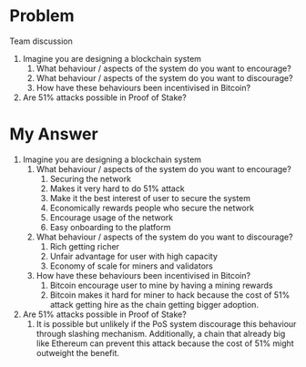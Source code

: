 # Problem

Team discussion

1. Imagine you are designing a blockchain system
   1. What behaviour / aspects of the system do you want to encourage?
   2. What behaviour / aspects of the system do you want to discourage?
   3. How have these behaviours been incentivised in Bitcoin?
2. Are 51% attacks possible in Proof of Stake?

# My Answer

1. Imagine you are designing a blockchain system
   1. What behaviour / aspects of the system do you want to encourage?
      1. Securing the network
      2. Makes it very hard to do 51% attack
      3. Make it the best interest of user to secure the system
      4. Economically rewards people who secure the network
      5. Encourage usage of the network
      6. Easy onboarding to the platform
   2. What behaviour / aspects of the system do you want to discourage?
      1. Rich getting richer
      2. Unfair advantage for user with high capacity
      3. Economy of scale for miners and validators
   3. How have these behaviours been incentivised in Bitcoin?
      1. Bitcoin encourage user to mine by having a mining rewards
      2. Bitcoin makes it hard for miner to hack because the cost of 51% attack getting hire as the chain getting bigger adoption.
2. Are 51% attacks possible in Proof of Stake?
   1. It is possible but unlikely if the PoS system discourage this behaviour through slashing mechanism. Additionally, a chain that already big like Ethereum can prevent this attack because the cost of 51% might outweight the benefit.